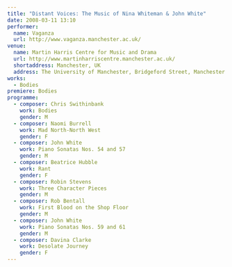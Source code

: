 ```yaml
---
title: "Distant Voices: The Music of Nina Whiteman & John White"
date: 2008-03-11 13:10
performer:
  name: Vaganza
  url: http://www.vaganza.manchester.ac.uk/
venue:
  name: Martin Harris Centre for Music and Drama
  url: http://www.martinharriscentre.manchester.ac.uk/
  shortaddress: Manchester, UK
  address: The University of Manchester, Bridgeford Street, Manchester M13 9PL, United Kingdom
works:
  - Bodies
premiere: Bodies
programme:
  - composer: Chris Swithinbank
    work: Bodies
    gender: M
  - composer: Naomi Burrell
    work: Mad North-North West
    gender: F
  - composer: John White
    work: Piano Sonatas Nos. 54 and 57
    gender: M
  - composer: Beatrice Hubble
    work: Rant
    gender: F
  - composer: Robin Stevens
    work: Three Character Pieces
    gender: M
  - composer: Rob Bentall
    work: First Blood on the Shop Floor
    gender: M
  - composer: John White
    work: Piano Sonatas Nos. 59 and 61
    gender: M
  - composer: Davina Clarke
    work: Desolate Journey
    gender: F
---
```

